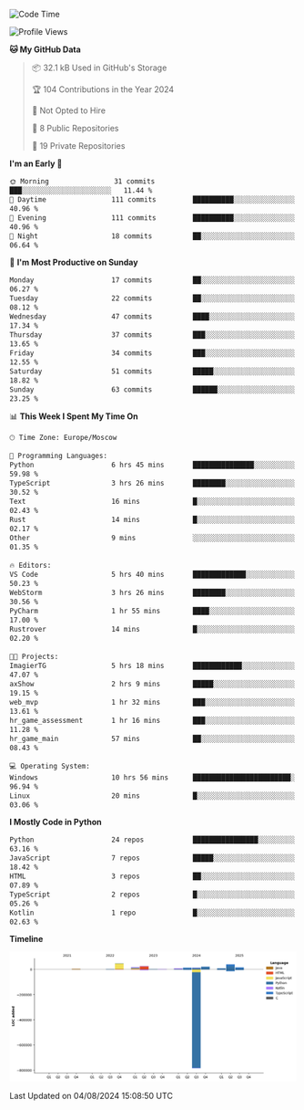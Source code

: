 <!--START_SECTION:waka-->
![Code Time](http://img.shields.io/badge/Code%20Time-438%20hrs%2050%20mins-blue)

![Profile Views](http://img.shields.io/badge/Profile%20Views-1-blue)

**🐱 My GitHub Data** 

> 📦 32.1 kB Used in GitHub's Storage 
 > 
> 🏆 104 Contributions in the Year 2024
 > 
> 🚫 Not Opted to Hire
 > 
> 📜 8 Public Repositories 
 > 
> 🔑 19 Private Repositories 
 > 
**I'm an Early 🐤** 

```text
🌞 Morning                31 commits          ███░░░░░░░░░░░░░░░░░░░░░░   11.44 % 
🌆 Daytime                111 commits         ██████████░░░░░░░░░░░░░░░   40.96 % 
🌃 Evening                111 commits         ██████████░░░░░░░░░░░░░░░   40.96 % 
🌙 Night                  18 commits          ██░░░░░░░░░░░░░░░░░░░░░░░   06.64 % 
```
📅 **I'm Most Productive on Sunday** 

```text
Monday                   17 commits          ██░░░░░░░░░░░░░░░░░░░░░░░   06.27 % 
Tuesday                  22 commits          ██░░░░░░░░░░░░░░░░░░░░░░░   08.12 % 
Wednesday                47 commits          ████░░░░░░░░░░░░░░░░░░░░░   17.34 % 
Thursday                 37 commits          ███░░░░░░░░░░░░░░░░░░░░░░   13.65 % 
Friday                   34 commits          ███░░░░░░░░░░░░░░░░░░░░░░   12.55 % 
Saturday                 51 commits          █████░░░░░░░░░░░░░░░░░░░░   18.82 % 
Sunday                   63 commits          ██████░░░░░░░░░░░░░░░░░░░   23.25 % 
```


📊 **This Week I Spent My Time On** 

```text
🕑︎ Time Zone: Europe/Moscow

💬 Programming Languages: 
Python                   6 hrs 45 mins       ███████████████░░░░░░░░░░   59.98 % 
TypeScript               3 hrs 26 mins       ████████░░░░░░░░░░░░░░░░░   30.52 % 
Text                     16 mins             █░░░░░░░░░░░░░░░░░░░░░░░░   02.43 % 
Rust                     14 mins             █░░░░░░░░░░░░░░░░░░░░░░░░   02.17 % 
Other                    9 mins              ░░░░░░░░░░░░░░░░░░░░░░░░░   01.35 % 

🔥 Editors: 
VS Code                  5 hrs 40 mins       █████████████░░░░░░░░░░░░   50.23 % 
WebStorm                 3 hrs 26 mins       ████████░░░░░░░░░░░░░░░░░   30.56 % 
PyCharm                  1 hr 55 mins        ████░░░░░░░░░░░░░░░░░░░░░   17.00 % 
Rustrover                14 mins             █░░░░░░░░░░░░░░░░░░░░░░░░   02.20 % 

🐱‍💻 Projects: 
ImagierTG                5 hrs 18 mins       ████████████░░░░░░░░░░░░░   47.07 % 
axShow                   2 hrs 9 mins        █████░░░░░░░░░░░░░░░░░░░░   19.15 % 
web_mvp                  1 hr 32 mins        ███░░░░░░░░░░░░░░░░░░░░░░   13.61 % 
hr_game_assessment       1 hr 16 mins        ███░░░░░░░░░░░░░░░░░░░░░░   11.28 % 
hr_game_main             57 mins             ██░░░░░░░░░░░░░░░░░░░░░░░   08.43 % 

💻 Operating System: 
Windows                  10 hrs 56 mins      ████████████████████████░   96.94 % 
Linux                    20 mins             █░░░░░░░░░░░░░░░░░░░░░░░░   03.06 % 
```

**I Mostly Code in Python** 

```text
Python                   24 repos            ████████████████░░░░░░░░░   63.16 % 
JavaScript               7 repos             █████░░░░░░░░░░░░░░░░░░░░   18.42 % 
HTML                     3 repos             ██░░░░░░░░░░░░░░░░░░░░░░░   07.89 % 
TypeScript               2 repos             █░░░░░░░░░░░░░░░░░░░░░░░░   05.26 % 
Kotlin                   1 repo              █░░░░░░░░░░░░░░░░░░░░░░░░   02.63 % 
```



**Timeline**

![Lines of Code chart](https://raw.githubusercontent.com/adlemx/adlemx/main/assets/bar_graph.png)


 Last Updated on 04/08/2024 15:08:50 UTC
<!--END_SECTION:waka-->
